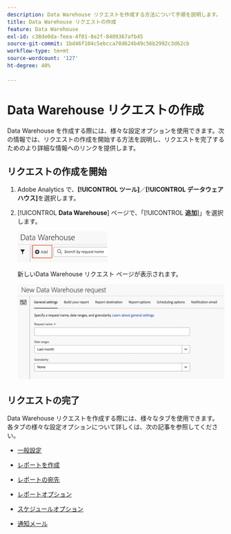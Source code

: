 ```yaml
---
description: Data Warehouse リクエストを作成する方法について手順を説明します。
title: Data Warehouse リクエストの作成
feature: Data Warehouse
exl-id: c38de0da-feea-4f01-8e2f-8409367afb45
source-git-commit: 1bd46f104c5ebcca78d624b49c56b2992c3d62cb
workflow-type: tm+mt
source-wordcount: '127'
ht-degree: 40%

---
```


# Data Warehouse リクエストの作成

Data Warehouse を作成する際には、様々な設定オプションを使用できます。次の情報では、リクエストの作成を開始する方法を説明し、リクエストを完了するためのより詳細な情報へのリンクを提供します。

## リクエストの作成を開始

1. Adobe Analytics で、**[!UICONTROL ツール]**／**[!UICONTROL データウェアハウス]**&#x200B;を選択します。

1. [!UICONTROL **Data Warehouse**] ページで、「[!UICONTROL **追加**]」を選択します。

   ![ リクエストを追加するボタン ](assets/dw-add-request.png)

   新しいData Warehouse リクエスト ページが表示されます。

   ![ 「一般設定」タブ ](assets/dw-general-settings.png)

## リクエストの完了

Data Warehouse リクエストを作成する際には、様々なタブを使用できます。 各タブの様々な設定オプションについて詳しくは、次の記事を参照してください。

* [一般設定](/help/export/data-warehouse/create-request/dw-general-settings.md)

* [レポートを作成](/help/export/data-warehouse/create-request/dw-request-build-report.md)

* [レポートの宛先](/help/export/data-warehouse/create-request/dw-request-report-destinations.md)

* [レポートオプション](/help/export/data-warehouse/create-request/dw-request-report-options.md)

* [スケジュールオプション](/help/export/data-warehouse/create-request/dw-request-scheduling.md)

* [通知メール](/help/export/data-warehouse/create-request/dw-request-email.md)
